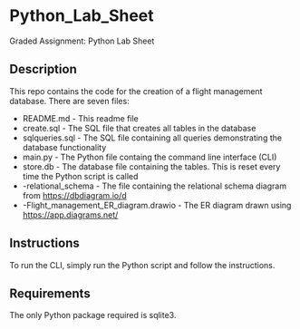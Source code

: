 
# Python_Lab_Sheet
Graded Assignment: Python Lab Sheet

## Description
This repo contains the code for the creation of a flight management database. There are seven files:

 - README.md - This readme file
 - create.sql - The SQL file that creates all tables in the database
 - sqlqueries.sql - The SQL file containing all queries demonstrating the database functionality
 - main.py - The Python file containg the command line interface (CLI)
 - store.db - The database file containing the tables. This is reset every time the Python script is called
 - -relational_schema - The file containing the relational schema diagram from https://dbdiagram.io/d
 - -Flight_management_ER_diagram.drawio - The ER diagram drawn using https://app.diagrams.net/

## Instructions
To run the CLI, simply run the Python script and follow the instructions.

## Requirements
The only Python package required is sqlite3.

